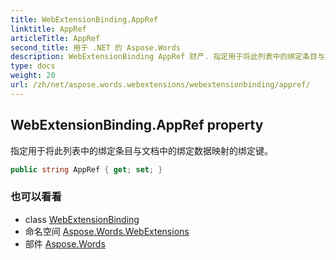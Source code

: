 ```yaml
---
title: WebExtensionBinding.AppRef
linktitle: AppRef
articleTitle: AppRef
second_title: 用于 .NET 的 Aspose.Words
description: WebExtensionBinding AppRef 财产. 指定用于将此列表中的绑定条目与文档中的绑定数据映射的绑定键 在 C#.
type: docs
weight: 20
url: /zh/net/aspose.words.webextensions/webextensionbinding/appref/
---
```

## WebExtensionBinding.AppRef property

指定用于将此列表中的绑定条目与文档中的绑定数据映射的绑定键。

```csharp
public string AppRef { get; set; }
```

### 也可以看看

* class [WebExtensionBinding](../)
* 命名空间 [Aspose.Words.WebExtensions](../../../aspose.words.webextensions/)
* 部件 [Aspose.Words](../../../)
